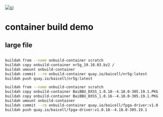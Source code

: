 [![ci](https://github.com/wangzheng422/container.build.demo/actions/workflows/main.yml/badge.svg)](https://github.com/wangzheng422/container.build.demo/actions/workflows/main.yml)

# container build demo

## large file

```bash

buildah from --name onbuild-container scratch
buildah copy onbuild-container nr5g_19.10.03.bz2 /
buildah umount onbuild-container 
buildah commit --rm onbuild-container quay.io/baicell/nr5g:latest
buildah push quay.io/baicell/nr5g:latest

buildah from --name onbuild-container scratch
buildah copy onbuild-container BaiBBU_DXSS_1.0.18--4.18.0-305.19.1.PKG /
buildah copy onbuild-container BaiBBU_DXSS_1.0.16--4.18.0-305.19.1.PKG /
buildah umount onbuild-container 
buildah commit --rm onbuild-container quay.io/baicell/fpga-driver:v1.0.18--4.18.0-305.19.1
buildah push quay.io/baicell/fpga-driver:v1.0.18--4.18.0-305.19.1

```